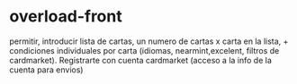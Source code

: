 # overload-front
permitir, introducir lista de cartas, un numero de cartas x carta en la lista, + condiciones individuales por carta (idiomas, nearmint,excelent, filtros de cardmarket). Registrarte con cuenta cardmarket (acceso a la info de la cuenta para envios)
